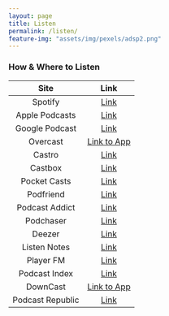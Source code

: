 ```yaml
---
layout: page
title: Listen
permalink: /listen/
feature-img: "assets/img/pexels/adsp2.png"
---
```


### How & Where to Listen

|       Site       |                                                Link                                                 |
| :--------------: | :-------------------------------------------------------------------------------------------------: |
|     Spotify      |                    [Link](https://open.spotify.com/show/5hcsSlBadLYlO1rfjPnssA)                     |
|  Apple Podcasts  |   [Link](https://podcasts.apple.com/ca/podcast/algorithms-data-structures-programs/id1541407369)    |
|  Google Podcast  |  [Link](https://podcasts.google.com/feed/aHR0cHM6Ly9mZWVkcy5idXp6c3Byb3V0LmNvbS8xNTAxOTYwLnJzcw==)  |
|     Overcast     |                                 [Link to App](https://overcast.fm/)                                 |
|      Castro      |               [Link](https://castro.fm/podcast/bd698c72-6f4e-4a81-bf18-7924f64011be)                |
|     Castbox      | [Link](https://castbox.fm/channel/id3544076?utm_campaign=ex_share_ch&utm_medium=exlink&country=gb)  |
|   Pocket Casts   |                                   [Link](https://pca.st/c9ft6kvu)                                   |
|    Podfriend     |                        [Link](https://web.podfriend.com/podcast/1541407369)                         |
|  Podcast Addict  |                          [Link](https://podcastaddict.com/podcast/3164467)                          |
|    Podchaser     |          [Link](https://www.podchaser.com/podcasts/algorithms-data-structures-pro-1557693)          |
|      Deezer      |                           [Link](https://www.deezer.com/en/show/1999182)                            |
|   Listen Notes   | [Link](https://www.listennotes.com/podcasts/algorithms-data-structures-programs-conor-qysezt3F9wj/) |
|    Player FM     |                [Link](https://player.fm/series/algorithms-data-structures-programs)                 |
|  Podcast Index   |                          [Link](https://podcastindex.org/podcast/1331453)                           |
|     DownCast     |                             [Link to App](https://www.downcastapp.com/)                             |
| Podcast Republic |                     [Link](https://www.podcastrepublic.net/podcast/1541407369)                      |
